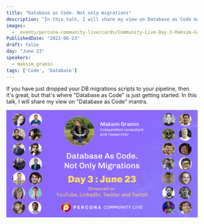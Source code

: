 ```yaml
---
title: "Database as Code. Not only migrations"
description: "In this talk, I will share my view on Database as Code mantra"
images:
  -  events/percona-community-live/cards/Community-Live-Day-3-Maksim-Gramin.jpg
PublishedDate: "2022-06-23"
draft: false
day: "June 23"
speakers:
  - maksim_gramin
tags: ['Code', 'Database']
---
```


If you have just dropped your DB migrations scripts to your pipeline, then it's great, but that's where "Database as Code" is just getting started. In this talk, I will share my view on "Database as Code" mantra.


![Database as Code. Not only migrations](events/percona-community-live/cards/Community-Live-Day-3-Maksim-Gramin.jpg)
